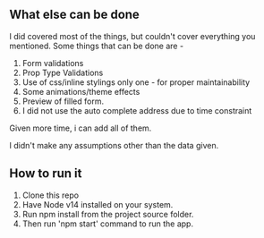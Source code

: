 
## What else can be done
I did covered most of the things, but couldn't cover everything you mentioned.
Some things that can be done are - 
1. Form validations
2. Prop Type Validations
3. Use of css/inline stylings only one - for proper maintainability
4. Some animations/theme effects
5. Preview of filled form.
6. I did not use the auto complete address due to time constraint

Given more time, i can add all of them.

I didn't make any assumptions other than the data given.

## How to run it
1.  Clone this repo
2.  Have Node v14 installed on your system.
4.  Run npm install from the project source folder.
5.  Then run 'npm start' command to run the app.
